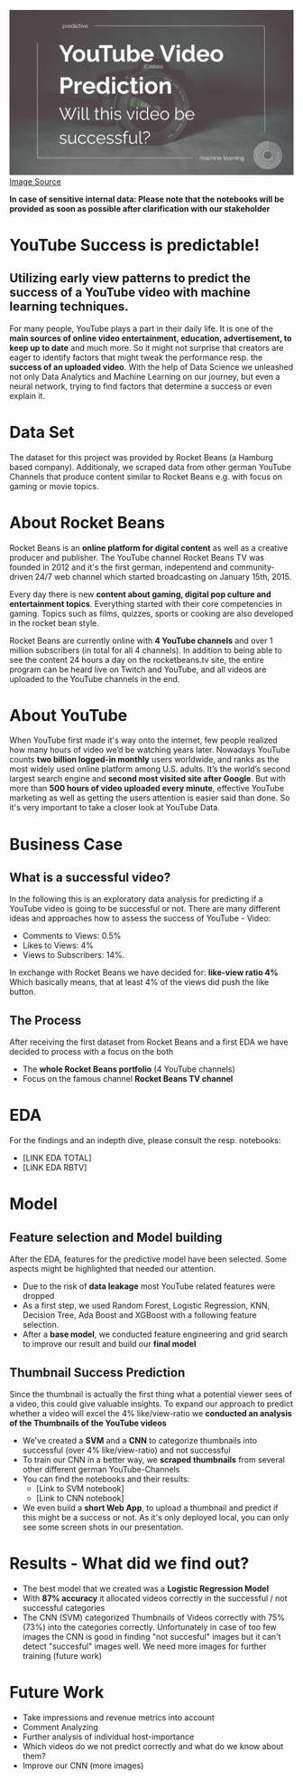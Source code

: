 ![](https://github.com/Ela-Bo/YouTube_Success_Prediction/blob/main/image.png)
[Image Source](https://pixabay.com/de/photos/kamera-digital-fotografie-isoliert-819359/ )

**In case of sensitive internal data: Please note that the notebooks will be provided as soon as possible after clarification with our stakeholder**

# YouTube Success is predictable! 
## Utilizing early view patterns to predict the success of a YouTube video with machine learning techniques.

For many people, YouTube plays a part in their daily life. It is one of the **main sources of online video entertainment, education, advertisement, to keep up to date** and much more. So it might not surprise that creators are eager to identify factors that might tweak the performance resp. the **success of an uploaded video**. With the help of Data Science we unleashed not only Data Analytics and Machine Learning on our journey, but even a neural network, trying to find factors that determine a success or even explain it. 

# Data Set
The dataset for this project was provided by Rocket Beans (a Hamburg based company). 
Additionaly, we scraped data from other german YouTube Channels that produce content similar to Rocket Beans e.g. with focus on gaming or movie topics.

# About Rocket Beans
Rocket Beans is an **online platform for digital content** as well as a creative producer and publisher. The YouTube channel Rocket Beans TV was founded in 2012 and it's the first german, indepentend and community-driven 24/7 web channel which started broadcasting on January 15th, 2015.

Every day there is new **content about gaming, digital pop culture and entertainment topics**. Everything started with their core competencies in gaming. Topics such as films, quizzes, sports or cooking are also developed in the rocket bean style.

Rocket Beans are currently online with **4 YouTube channels** and over 1 million subscribers (in total for all 4 channels). In addition to being able to see the content 24 hours a day on the rocketbeans.tv site, the entire program can be heard live on Twitch and YouTube, and all videos are uploaded to the YouTube channels in the end.

# About YouTube
When YouTube first made it's way onto the internet, few people realized how many hours of video we’d be watching years later. Nowadays YouTube counts **two billion logged-in monthly** users worldwide, and ranks as the most widely used online platform among U.S. adults. It’s the world’s second largest search engine and **second most visited site after Google**. But with more than **500 hours of video uploaded every minute**, effective YouTube marketing as well as getting the users attention is easier said than done. So it's very important to take a closer look at YouTube Data.

# Business Case
## What is a successful video?
In the following this is an exploratory data analysis for predicting if a YouTube video is going to be successful or not. 
There are many different ideas and approaches how to assess the success of YouTube - Video:
* Comments to Views: 0.5%
* Likes to Views: 4%
* Views to Subscribers: 14%.

In exchange with Rocket Beans we have decided for: **like-view ratio 4%**
Which basically means, that at least 4% of the views did push the like button.

## The Process
After receiving the first dataset from Rocket Beans and a first EDA we have decided to process with a focus on the both
* The **whole Rocket Beans portfolio** (4 YouTube channels)
* Focus on the famous channel **Rocket Beans TV channel**

# EDA
For the findings and an indepth dive, please consult the resp. notebooks:
* [LINK EDA TOTAL]
* [LINK EDA RBTV]

# Model
## Feature selection and Model building
After the EDA, features for the predictive model have been selected. Some aspects might be highlighted that needed our attention. 
* Due to the risk of **data leakage** most YouTube related features were dropped
* As a first step, we used Random Forest, Logistic Regression, KNN, Decision Tree, Ada Boost and XGBoost with a following feature selection.
* After a **base model**, we conducted feature engineering and grid search to improve our result and build our **final model**

## Thumbnail Success Prediction
Since the thumbnail is actually the first thing what a potential viewer sees of a video, this could give valuable insights. To expand our approach to predict whether a video will excel the 4% like/view-ratio we **conducted an analysis of the Thumbnails of the YouTube videos**
* We've created a **SVM** and a **CNN** to categorize thumbnails into successful (over 4% like/view-ratio) and not successful
* To train our CNN in a better way, we **scraped thumbnails** from several other different german YouTube-Channels
* You can find the notebooks and their results:
  * [Link to SVM notebook]
  * [Link to CNN notebook]
* We even build a **short Web App**, to upload a thumbnail and predict if this might be a success or not. As it's only deployed local, you can only see some screen shots in our presentation.  


# Results - What did we find out?
* The best model that we created was a **Logistic Regression Model**
* With **87% accuracy** it allocated videos correctly in the successful / not successful categories
* The CNN (SVM) categorized Thumbnails of Videos correctly with 75% (73%) into the categories correctly. Unfortunately in case of too few images the CNN is good in finding "not succesful" images but it can't detect "succesful" images well. We need more images for further training (future work) 

# Future Work
* Take impressions and revenue metrics into account
* Comment Analyzing
* Further analysis of individual host-importance 
* Which videos do we not predict correctly and what do we know about them?
* Improve our CNN (more images)

